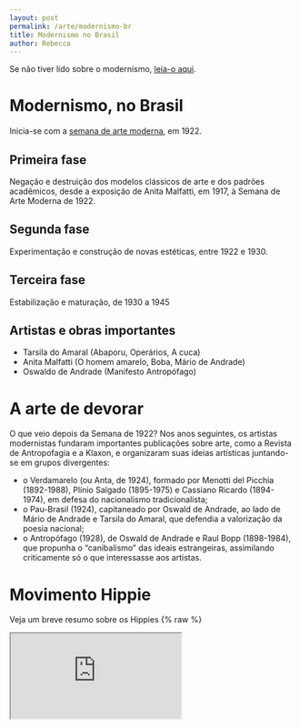 ```yaml
---
layout: post
permalink: /arte/modernismo-br
title: Modernismo no Brasil
author: Rebecca
---
```


Se não tiver lido sobre o modernismo, [leia-o aqui](../modernismo).

# Modernismo, no Brasil
Inicia-se com a [semana de arte moderna](https://www.todamateria.com.br/semana-de-arte-moderna/), em 1922.

## Primeira fase
Negação e destruição dos modelos clássicos de arte e dos padrões acadêmicos, desde a exposição de Anita Malfatti, em 1917, à Semana de Arte Moderna de 1922.

## Segunda fase
Experimentação e construção de novas estéticas, entre 1922 e 1930.

## Terceira fase
Estabilização e maturação, de 1930 a 1945

## Artistas e obras importantes
- Tarsila do Amaral (Abaporu, Operários, A cuca)
- Anita Malfatti (O homem amarelo, Boba, Mário de Andrade)
- Oswaldo de Andrade (Manifesto Antropófago)

# A arte de devorar
O que veio depois da Semana de 1922? Nos anos seguintes, os artistas modernistas fundaram importantes publicações sobre arte, como a Revista de Antropofagia e a Klaxon, e organizaram suas ideias artísticas juntando-se em grupos divergentes:

- o Verdamarelo (ou Anta, de 1924), formado por Menotti del Picchia (1892-1988), Plínio Salgado (1895-1975) e Cassiano Ricardo (1894-1974), em defesa do nacionalismo tradicionalista;
- o Pau-Brasil (1924), capitaneado por Oswald de Andrade, ao lado de Mário de Andrade e Tarsila do Amaral, que defendia a valorização da poesia nacional;
- o Antropófago (1928), de Oswald de Andrade e Raul Bopp (1898-1984), que propunha o “canibalismo” das ideais estrangeiras, assimilando criticamente só o que interessasse aos artistas.

# Movimento Hippie
Veja um breve resumo sobre os Hippies
{% raw %}
<iframe src="https://drive.google.com/viewerng/viewer?embedded=true&url=https://cdn.discordapp.com/attachments/645230059476484128/1034958005214658570/hippie.pdf" allow="autoplay">
{% endraw %}
